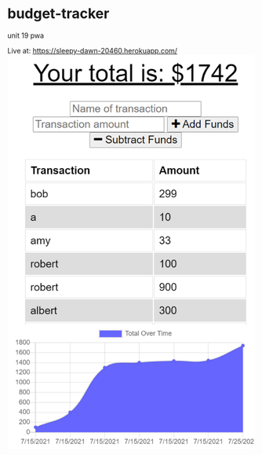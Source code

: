 # budget-tracker
unit 19 pwa

Live at: https://sleepy-dawn-20460.herokuapp.com/  
![Alt text](/localhost_3000_.png "Title")